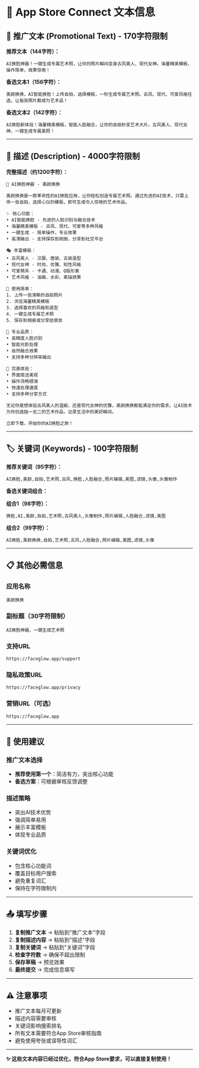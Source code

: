 # 📝 App Store Connect 文本信息

## 📢 推广文本 (Promotional Text) - 170字符限制

**推荐文本（144字符）：**
```
AI换脸神器！一键生成专属艺术照，让你的照片瞬间变身古风美人、现代女神。海量精美模板，操作简单，效果惊艳！
```

**备选文本1（156字符）：**
```
美颜换换，AI智能换脸！上传自拍，选择模板，一秒生成专属艺术照。古风、现代、可爱风格任选，让每张照片都成为艺术品！
```

**备选文本2（142字符）：**
```
AI换脸新体验！海量精美模板，智能人脸融合，让你的自拍秒变艺术大片。古风美人、现代女神，一键生成专属美照！
```

---

## 📖 描述 (Description) - 4000字符限制

**完整描述（约1200字符）：**

```
🎨 AI换脸神器 - 美颜换换

美颜换换是一款革命性的AI换脸应用，让你轻松创造专属艺术照。通过先进的AI技术，只需上传一张自拍，选择心仪的模板，即可生成令人惊艳的艺术作品。

✨ 核心功能：
• AI智能换脸 - 先进的人脸识别与融合技术
• 海量精美模板 - 古风、现代、可爱等多种风格
• 一键生成 - 简单操作，专业效果
• 高清输出 - 支持保存到相册，分享到社交平台

🎭 丰富模板：
• 古风美人 - 汉服、唐装、古装造型
• 现代女神 - 时尚、优雅、知性风格
• 可爱萌系 - 卡通、动漫、Q版形象
• 艺术风格 - 油画、水彩、素描效果

🚀 使用简单：
1. 上传一张清晰的自拍照片
2. 浏览海量精美模板
3. 选择喜欢的风格和造型
4. 一键生成专属艺术照
5. 保存到相册或分享给朋友

💎 专业品质：
• 高精度人脸识别
• 智能光影处理
• 自然融合效果
• 支持多种分辨率输出

📱 完美体验：
• 界面简洁美观
• 操作流畅顺滑
• 快速处理速度
• 支持多种分享方式

无论你是想体验古风美人的温婉，还是现代女神的优雅，美颜换换都能满足你的需求。让AI技术为你创造独一无二的艺术作品，记录生活中的美好瞬间。

立即下载，开始你的AI换脸之旅！
```

---

## 🏷️ 关键词 (Keywords) - 100字符限制

**推荐关键词（95字符）：**
```
AI换脸,美颜,自拍,艺术照,古风,换脸,人脸融合,照片编辑,美图,滤镜,头像,头像制作
```

**备选关键词组合：**

**组合1（98字符）：**
```
换脸,AI,美颜,自拍,艺术照,古风美人,头像制作,照片编辑,人脸融合,滤镜,美图
```

**组合2（99字符）：**
```
AI换脸,美颜换换,自拍,艺术照,古风,人脸融合,照片编辑,美图,滤镜,头像
```

---

## 📋 其他必需信息

### 应用名称
```
美颜换换
```

### 副标题（30字符限制）
```
AI换脸神器，一键生成艺术照
```

### 支持URL
```
https://faceglow.app/support
```

### 隐私政策URL
```
https://faceglow.app/privacy
```

### 营销URL（可选）
```
https://faceglow.app
```

---

## 🎯 使用建议

### 推广文本选择
- **推荐使用第一个**：简洁有力，突出核心功能
- **备选方案**：可根据审核反馈调整

### 描述策略
- 突出AI技术优势
- 强调简单易用
- 展示丰富模板
- 体现专业品质

### 关键词优化
- 包含核心功能词
- 覆盖目标用户搜索
- 避免重复词汇
- 保持在字符限制内

---

## 📤 填写步骤

1. **复制推广文本** → 粘贴到"推广文本"字段
2. **复制描述内容** → 粘贴到"描述"字段  
3. **复制关键词** → 粘贴到"关键词"字段
4. **检查字符数** → 确保不超出限制
5. **保存草稿** → 预览效果
6. **最终提交** → 完成信息填写

---

## ⚠️ 注意事项

- 推广文本每月可更新
- 描述内容需要审核
- 关键词影响搜索排名
- 所有文本需要符合App Store审核指南
- 避免使用夸张或误导性词汇

---

**✨ 这些文本内容已经过优化，符合App Store要求，可以直接复制使用！**
